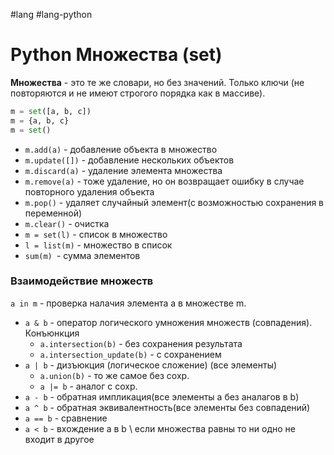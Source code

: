 #lang #lang-python

# Python Множества (set)

**Множества** - это те же словари, но без значений. Только ключи (не повторяются и не имеют строгого порядка как в массиве).


```python
m = set([a, b, c])
m = {a, b, c}
m = set() 
```


- `m.add(a)` - добавление объекта в множество
- `m.update([])` - добавление нескольких объектов
- `m.discard(a)` - удаление элемента множества
- `m.remove(a)` - тоже удаление, но он возвращает ошибку в случае повторного удаления объекта
- `m.pop()` - удаляет случайный элемент(с возможностью сохранения в переменной)
- `m.clear()` - очистка
- `m = set(l)` - список в множество
- `l = list(m)` - множество в список
- `sum(m) `- сумма элементов

### Взаимодействие множеств

`a in m` -  проверка налачия элемента а в множестве m.
- `a & b` - оператор логического умножения множеств (совпадения). Конъюнкция
	- `a.intersection(b)` - без сохранения результата
	- `a.intersection_update(b)` - с сохранением
- `a | b` - дизъюкция (логическое сложение) (все элементы)
	- `a.union(b)` - то же самое без сохр.
	- `a |= b` - аналог с сохр.
- `a - b` - обратная импликация(все элементы а без аналагов в b)
- `a ^ b` - обратная эквивалентность(все элементы без совпадений)
- `a == b` - сравнение
- `a < b` - вхождение а в b \\ если множества равны то ни одно не входит в другое